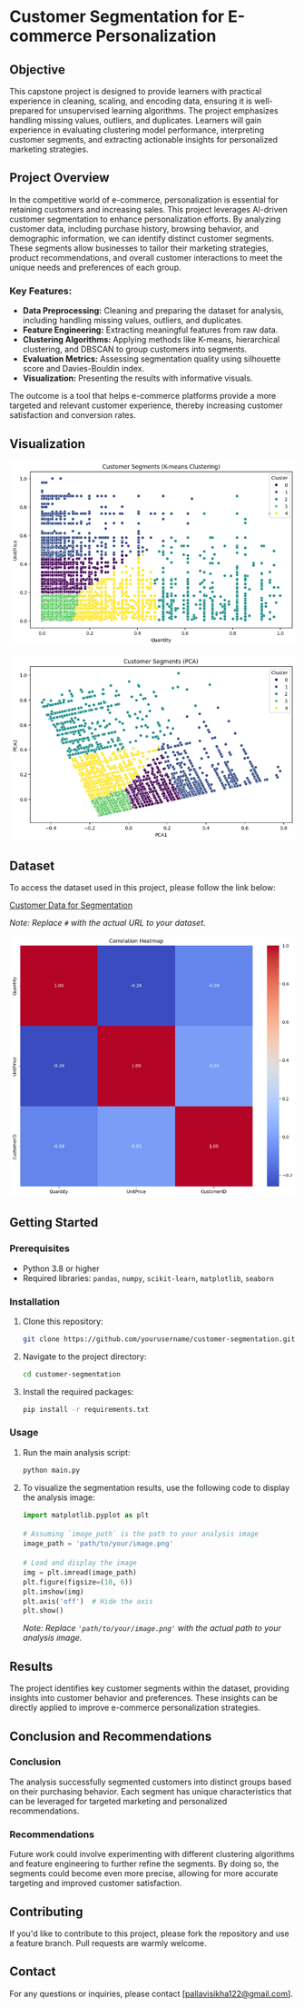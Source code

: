 # Customer Segmentation for E-commerce Personalization

## Objective

This capstone project is designed to provide learners with practical experience in cleaning, scaling, and encoding data, ensuring it is well-prepared for unsupervised learning algorithms. The project emphasizes handling missing values, outliers, and duplicates. Learners will gain experience in evaluating clustering model performance, interpreting customer segments, and extracting actionable insights for personalized marketing strategies.

## Project Overview

In the competitive world of e-commerce, personalization is essential for retaining customers and increasing sales. This project leverages AI-driven customer segmentation to enhance personalization efforts. By analyzing customer data, including purchase history, browsing behavior, and demographic information, we can identify distinct customer segments. These segments allow businesses to tailor their marketing strategies, product recommendations, and overall customer interactions to meet the unique needs and preferences of each group.

### Key Features:
- **Data Preprocessing:** Cleaning and preparing the dataset for analysis, including handling missing values, outliers, and duplicates.
- **Feature Engineering:** Extracting meaningful features from raw data.
- **Clustering Algorithms:** Applying methods like K-means, hierarchical clustering, and DBSCAN to group customers into segments.
- **Evaluation Metrics:** Assessing segmentation quality using silhouette score and Davies-Bouldin index.
- **Visualization:** Presenting the results with informative visuals.

The outcome is a tool that helps e-commerce platforms provide a more targeted and relevant customer experience, thereby increasing customer satisfaction and conversion rates.

## Visualization

![Dashboard Screenst](K-meansClustering.PNG)

![Dashboard Screenshot](customerSegmentPCA.PNG)


## Dataset

To access the dataset used in this project, please follow the link below:

[Customer Data for Segmentation](#)

*Note: Replace `#` with the actual URL to your dataset.*

![Dashboard Screenshot](heatMap.PNG)

## Getting Started

### Prerequisites
- Python 3.8 or higher
- Required libraries: `pandas`, `numpy`, `scikit-learn`, `matplotlib`, `seaborn`

### Installation

1. Clone this repository:
    ```bash
    git clone https://github.com/yourusername/customer-segmentation.git
    ```
2. Navigate to the project directory:
    ```bash
    cd customer-segmentation
    ```
3. Install the required packages:
    ```bash
    pip install -r requirements.txt
    ```

### Usage

1. Run the main analysis script:
    ```bash
    python main.py
    ```

2. To visualize the segmentation results, use the following code to display the analysis image:

    ```python
    import matplotlib.pyplot as plt

    # Assuming `image_path` is the path to your analysis image
    image_path = 'path/to/your/image.png'

    # Load and display the image
    img = plt.imread(image_path)
    plt.figure(figsize=(10, 6))
    plt.imshow(img)
    plt.axis('off')  # Hide the axis
    plt.show()
    ```

    *Note: Replace `'path/to/your/image.png'` with the actual path to your analysis image.*

## Results

The project identifies key customer segments within the dataset, providing insights into customer behavior and preferences. These insights can be directly applied to improve e-commerce personalization strategies.

## Conclusion and Recommendations

### Conclusion

The analysis successfully segmented customers into distinct groups based on their purchasing behavior. Each segment has unique characteristics that can be leveraged for targeted marketing and personalized recommendations.

### Recommendations

Future work could involve experimenting with different clustering algorithms and feature engineering to further refine the segments. By doing so, the segments could become even more precise, allowing for more accurate targeting and improved customer satisfaction.

## Contributing

If you'd like to contribute to this project, please fork the repository and use a feature branch. Pull requests are warmly welcome.


## Contact

For any questions or inquiries, please contact [pallavisikha122@gmail.com].
